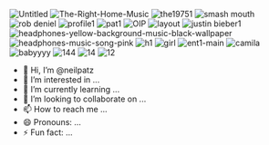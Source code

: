 ![Untitled](https://github.com/neilpatz/neilpatz/assets/145836186/46eaba41-49c8-4c3c-8902-f497cb66e9ad)
![The-Right-Home-Music](https://github.com/neilpatz/neilpatz/assets/145836186/d53c20d9-de7c-424b-aaed-bacc7b5b5d5e)
![the19751](https://github.com/neilpatz/neilpatz/assets/145836186/6338aa8b-0712-41ea-8c7f-eae83ae25c20)
![smash mouth](https://github.com/neilpatz/neilpatz/assets/145836186/c3f6bfd2-c60a-437a-8811-359f33b167da)
![rob deniel](https://github.com/neilpatz/neilpatz/assets/145836186/ca3136fa-c8ad-4a3b-970f-975a17e25525)
![profile1](https://github.com/neilpatz/neilpatz/assets/145836186/ec640abd-9443-45ea-aeb2-5b93c05592cb)
![pat1](https://github.com/neilpatz/neilpatz/assets/145836186/f4c52eea-a24f-4f78-8cf5-c25120cf89f5)
![OIP](https://github.com/neilpatz/neilpatz/assets/145836186/acb980ec-8def-4f12-89e5-68a5560fa454)
![layout](https://github.com/neilpatz/neilpatz/assets/145836186/d04a1f4d-7036-4ff8-b1d3-71a79f2d73e5)
![justin bieber1](https://github.com/neilpatz/neilpatz/assets/145836186/f2d29d2d-75af-49af-9524-f6dfc58d3dfc)
![headphones-yellow-background-music-black-wallpaper](https://github.com/neilpatz/neilpatz/assets/145836186/37e63bc0-2b2d-4bd8-a902-80ae496741e6)
![headphones-music-song-pink](https://github.com/neilpatz/neilpatz/assets/145836186/3cb26837-b050-4a11-9c89-df0bda1b2b98)
![h1](https://github.com/neilpatz/neilpatz/assets/145836186/a867d1f7-cf58-4406-add9-f61d551bdb5d)
![girl](https://github.com/neilpatz/neilpatz/assets/145836186/2af92305-8635-44ad-93ab-65172b48cd5a)
![ent1-main](https://github.com/neilpatz/neilpatz/assets/145836186/319ed7a6-0feb-4a46-8ccd-9ee881e889b6)
![camila](https://github.com/neilpatz/neilpatz/assets/145836186/df861ad0-6040-4725-8494-264c21bb1d14)
![babyyyy](https://github.com/neilpatz/neilpatz/assets/145836186/152ed247-a45b-412d-adbf-5fb3e080c3f2)
![144](https://github.com/neilpatz/neilpatz/assets/145836186/40432c1a-5096-4d28-9c4e-17ffc28c001a)
![14](https://github.com/neilpatz/neilpatz/assets/145836186/c569ea9b-fc3e-4007-83bf-5497c9783633)
![12](https://github.com/neilpatz/neilpatz/assets/145836186/d30ba1c7-054f-4a89-a860-c996735647e5)
- 👋 Hi, I’m @neilpatz
- 👀 I’m interested in ...
- 🌱 I’m currently learning ...
- 💞️ I’m looking to collaborate on ...
- 📫 How to reach me ...
- 😄 Pronouns: ...
- ⚡ Fun fact: ...

<!---
neilpatz/neilpatz is a ✨ special ✨ repository because its `README.md` (this file) appears on your GitHub profile.
You can click the Preview link to take a look at your changes.
--->
